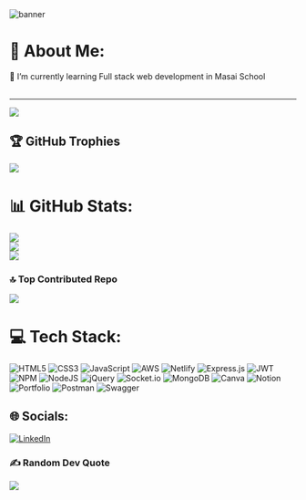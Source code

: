 <img src="https://user-images.githubusercontent.com/99876749/204871672-98eeac12-1d33-4f4a-9aa3-c0d820b6d942.gif" alt="banner">

# 💫 About Me:
🌱 I’m currently learning Full stack web development in Masai School <br><br>


---
[![](https://visitcount.itsvg.in/api?id=VishalDnyandeoPatil&icon=3&color=12)](https://visitcount.itsvg.in)
## 🏆 GitHub Trophies
![](https://github-profile-trophy.vercel.app/?username=VishalDnyandeoPatil&theme=radical&no-frame=true&no-bg=false&margin-w=4)

# 📊 GitHub Stats:
![](https://github-readme-stats.vercel.app/api?username=VishalDnyandeoPatil&theme=merko&hide_border=true&include_all_commits=true&count_private=true)<br/>
![](https://github-readme-streak-stats.herokuapp.com/?user=VishalDnyandeoPatil&theme=merko&hide_border=true)<br/>
![](https://github-readme-stats.vercel.app/api/top-langs/?username=VishalDnyandeoPatil&theme=merko&hide_border=true&include_all_commits=true&count_private=true&layout=compact)

### 🔝 Top Contributed Repo
![](https://github-contributor-stats.vercel.app/api?username=VishalDnyandeoPatil&limit=5&theme=apprentice&combine_all_yearly_contributions=true)




# 💻 Tech Stack:
![HTML5](https://img.shields.io/badge/html5-%23E34F26.svg?style=for-the-badge&logo=html5&logoColor=white) ![CSS3](https://img.shields.io/badge/css3-%231572B6.svg?style=for-the-badge&logo=css3&logoColor=white) ![JavaScript](https://img.shields.io/badge/javascript-%23323330.svg?style=for-the-badge&logo=javascript&logoColor=%23F7DF1E) ![AWS](https://img.shields.io/badge/AWS-%23FF9900.svg?style=for-the-badge&logo=amazon-aws&logoColor=white) ![Netlify](https://img.shields.io/badge/netlify-%23000000.svg?style=for-the-badge&logo=netlify&logoColor=#00C7B7) ![Express.js](https://img.shields.io/badge/express.js-%23404d59.svg?style=for-the-badge&logo=express&logoColor=%2361DAFB) ![JWT](https://img.shields.io/badge/JWT-black?style=for-the-badge&logo=JSON%20web%20tokens) ![NPM](https://img.shields.io/badge/NPM-%23000000.svg?style=for-the-badge&logo=npm&logoColor=white) ![NodeJS](https://img.shields.io/badge/node.js-6DA55F?style=for-the-badge&logo=node.js&logoColor=white) ![jQuery](https://img.shields.io/badge/jquery-%230769AD.svg?style=for-the-badge&logo=jquery&logoColor=white) ![Socket.io](https://img.shields.io/badge/Socket.io-black?style=for-the-badge&logo=socket.io&badgeColor=010101) ![MongoDB](https://img.shields.io/badge/MongoDB-%234ea94b.svg?style=for-the-badge&logo=mongodb&logoColor=white) ![Canva](https://img.shields.io/badge/Canva-%2300C4CC.svg?style=for-the-badge&logo=Canva&logoColor=white) ![Notion](https://img.shields.io/badge/Notion-%23000000.svg?style=for-the-badge&logo=notion&logoColor=white) ![Portfolio](https://img.shields.io/badge/Portfolio-%23000000.svg?style=for-the-badge&logo=firefox&logoColor=#FF7139) ![Postman](https://img.shields.io/badge/Postman-FF6C37?style=for-the-badge&logo=postman&logoColor=white) ![Swagger](https://img.shields.io/badge/-Swagger-%23Clojure?style=for-the-badge&logo=swagger&logoColor=white)


## 🌐 Socials:
[![LinkedIn](https://img.shields.io/badge/LinkedIn-%230077B5.svg?logo=linkedin&logoColor=white)](https://www.linkedin.com/in/vishal-patil-38610022a/)   



### ✍️ Random Dev Quote
![](https://quotes-github-readme.vercel.app/api?type=vetical&theme=merko)





<!-- Proudly created with GPRM ( https://gprm.itsvg.in ) -->

